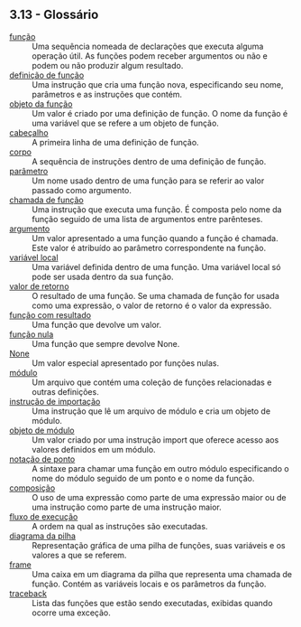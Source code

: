 ## 3.13 - Glossário

<dl>
<dt><a id="glos:função" href="#termo:função">função</a></dt>
<dd>Uma sequência nomeada de declarações que executa alguma operação útil. As funções podem receber argumentos ou não e podem ou não produzir algum resultado.</dd>

<dt><a id="glos:definição de função" href="#termo:definição de função">definição de função</a></dt>
<dd>Uma instrução que cria uma função nova, especificando seu nome, parâmetros e as instruções que contém.</dd>

<dt><a id="glos:objeto da função" href="#termo:objeto da função">objeto da função</a></dt>
<dd>Um valor é criado por uma definição de função. O nome da função é uma variável que se refere a um objeto de função.</dd>

<dt><a id="glos:cabeçalho" href="#termo:cabeçalho">cabeçalho</a></dt>
<dd>A primeira linha de uma definição de função.</dd>

<dt><a id="glos:corpo" href="#termo:corpo">corpo</a></dt>
<dd>A sequência de instruções dentro de uma definição de função.</dd>

<dt><a id="glos:parâmetro" href="#termo:parâmetro">parâmetro</a></dt>
<dd>Um nome usado dentro de uma função para se referir ao valor passado como argumento.</dd>

<dt><a id="glos:chamada de função" href="#termo:chamada de função">chamada de função</a></dt>
<dd>Uma instrução que executa uma função. É composta pelo nome da função seguido de uma lista de argumentos entre parênteses.</dd>

<dt><a id="glos:argumento" href="#termo:argumento">argumento</a></dt>
<dd>Um valor apresentado a uma função quando a função é chamada. Este valor é atribuído ao parâmetro correspondente na função.</dd>

<dt><a id="glos:variável local" href="#termo:variável local">variável local</a></dt>
<dd>Uma variável definida dentro de uma função. Uma variável local só pode ser usada dentro da sua função.</dd>

<dt><a id="glos:valor de retorno" href="#termo:valor de retorno">valor de retorno</a></dt>
<dd>O resultado de uma função. Se uma chamada de função for usada como uma expressão, o valor de retorno é o valor da expressão.</dd>

<dt><a id="glos:função com resultado" href="#termo:função com resultado">função com resultado</a></dt>
<dd>Uma função que devolve um valor.</dd>

<dt><a id="glos:função nula" href="#termo:função nula">função nula</a></dt>
<dd>Uma função que sempre devolve None.</dd>

<dt><a id="glos:None" href="#termo:None">None</a></dt>
<dd>Um valor especial apresentado por funções nulas.</dd>

<dt><a id="glos:módulo" href="#termo:módulo">módulo</a></dt>
<dd>Um arquivo que contém uma coleção de funções relacionadas e outras definições.</dd>

<dt><a id="glos:instrução de importação" href="#termo:instrução de importação">instrução de importação</a></dt>
<dd>Uma instrução que lê um arquivo de módulo e cria um objeto de módulo.</dd>

<dt><a id="glos:objeto de módulo" href="#termo:objeto de módulo">objeto de módulo</a></dt>
<dd>Um valor criado por uma instrução import que oferece acesso aos valores definidos em um módulo.</dd>

<dt><a id="glos:notação de ponto" href="#termo:notação de ponto">notação de ponto</a></dt>
<dd>A sintaxe para chamar uma função em outro módulo especificando o nome do módulo seguido de um ponto e o nome da função.</dd>

<dt><a id="glos:composição" href="#termo:composição">composição</a></dt>
<dd>O uso de uma expressão como parte de uma expressão maior ou de uma instrução como parte de uma instrução maior.</dd>

<dt><a id="glos:fluxo de execução" href="#termo:fluxo de execução">fluxo de execução</a></dt>
<dd>A ordem na qual as instruções são executadas.</dd>

<dt><a id="glos:diagrama da pilha" href="#termo:diagrama da pilha">diagrama da pilha</a></dt>
<dd>Representação gráfica de uma pilha de funções, suas variáveis e os valores a que se referem.</dd>

<dt><a id="glos:frame" href="#termo:frame">frame</a></dt>
<dd>Uma caixa em um diagrama da pilha que representa uma chamada de função. Contém as variáveis locais e os parâmetros da função.</dd>

<dt><a id="glos:traceback" href="#termo:traceback">traceback</a></dt>
<dd>Lista das funções que estão sendo executadas, exibidas quando ocorre uma exceção.</dd>

</dl>

